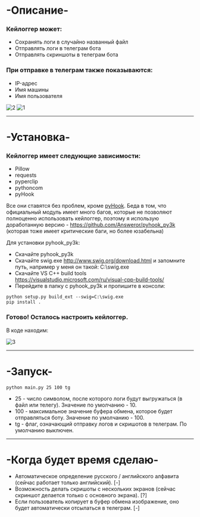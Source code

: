 # -Описание-

### Кейлоггер может:
- Сохранять логи в случайно названный файл 
- Отправлять логи в телеграм бота
- Отправлять скриншоты в телеграм бота
### При отправке в телеграм также показываются:
- IP-адрес 
- Имя машины
- Имя пользователя

![2](https://user-images.githubusercontent.com/56086653/106382940-ed92c400-63d3-11eb-8908-2b1b982d2b6a.PNG)
![1](https://user-images.githubusercontent.com/56086653/106382935-e66bb600-63d3-11eb-83f3-a3c1ed66ef11.PNG)

--- 

# -Установка-

### Кейлоггер имеет следующие зависимости:
- Pillow
- requests
- pyperclip
- pythoncom  
- pyHook

Все они ставятся без проблем, кроме [pyHook](https://www.lfd.uci.edu/~gohlke/pythonlibs/#pyhook).
Беда в том, что официальный модуль имеет много багов, которые не позволяют полноценно использовать кейлоггер, поэтому я использую доработанную версию - https://github.com/Answeror/pyhook_py3k (которая тоже имеет критические баги, но более юзабельна)

Для установки pyhook_py3k:
- Скачайте pyhook_py3k
- Скачайте swig.exe http://www.swig.org/download.html и запомните путь, например у меня он такой: C:\swig.exe
- Скачайте VS C++ build tools https://visualstudio.microsoft.com/ru/visual-cpp-build-tools/
- Перейдите в папку с pyhook_py3k и пропишите в консоли:
```
python setup.py build_ext --swig=C:\swig.exe
pip install .
```
### Готово! Осталось настроить кейлоггер.

В коде находим:

![3](https://user-images.githubusercontent.com/56086653/106383086-dc968280-63d4-11eb-972c-6dc467b5ed77.PNG)

---

# -Запуск-
```
python main.py 25 100 tg
```
- 25 - число символом, после которого логи будут выгружаться (в файл или телегу). Значение по умолчанию - 10.
- 100 - максимальное значение буфера обмена, которое будет отправляться боту. Значение по умолчанию - 100.
- tg - флаг, означающий отправку логов и скришотов в телеграм. По умолчанию выключен.

---

# -Когда будет время сделаю-
- Автоматическое определение русского / английского алфавита (сейчас работает только английский). [-]
- Возможность делать скришоты с нескольких экранов (сейчас скриншот делается только с основного экрана). [?]
- Если пользователь копирует в буфер обмена изображение, оно будет автоматически отсылаться в телеграм. [-]


